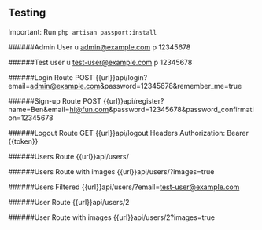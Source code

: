 
## Testing 
Important:
Run ```php artisan passport:install```

######Admin User
u admin@example.com p 12345678

######Test user
u test-user@example.com p 12345678 

######Login Route
POST {{url}}api/login?email=admin@example.com&password=12345678&remember_me=true

######Sign-up Route
POST {{url}}api/register?name=Ben&email=hi@fun.com&password=12345678&password_confirmation=12345678

######Logout Route
GET {{url}}api/logout
Headers
Authorization: Bearer {{token}}

######Users Route
{{url}}api/users/

######Users Route with images
{{url}}api/users/?images=true

######Users Filtered
{{url}}api/users/?email=test-user@example.com

######User Route
{{url}}api/users/2

######User Route with images
{{url}}api/users/2?images=true

